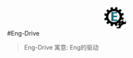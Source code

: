 <div align=center><img width="50" height="50" src="https://github.com/343830384/Eng/blob/master/img/80.png"/></div>
#Eng-Drive

> Eng-Drive 寓意: Eng的驱动  
>